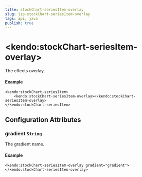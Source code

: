 ```yaml
---
title: stockChart-seriesItem-overlay
slug: jsp-stockChart-seriesItem-overlay
tags: api, java
publish: true
---
```


# \<kendo:stockChart-seriesItem-overlay\>

The effects overlay.

#### Example
    <kendo:stockChart-seriesItem>
        <kendo:stockChart-seriesItem-overlay></kendo:stockChart-seriesItem-overlay>
    </kendo:stockChart-seriesItem>

## Configuration Attributes

### gradient `String`

The gradient name.

#### Example
    <kendo:stockChart-seriesItem-overlay gradient="gradient">
    </kendo:stockChart-seriesItem-overlay>


